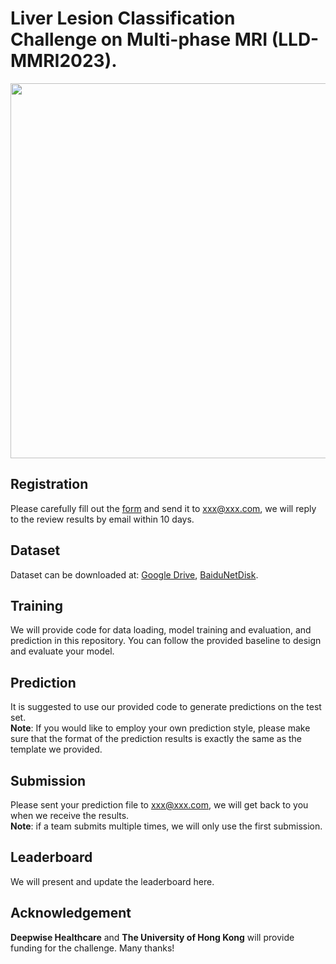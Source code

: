 # Liver Lesion Classification Challenge on Multi-phase MRI (LLD-MMRI2023).   
<img src="https://github.com/LMMMEng/LLD-MMRI2023/blob/main/images/logo.png" width="600"/><br/>
## **Registration**   
Please carefully fill out the [form](example.com) and send it to xxx@xxx.com, we will reply to the review results by email within 10 days.  
## **Dataset**   
Dataset can be downloaded at: [Google Drive](example.com), [BaiduNetDisk](example.com).     
## **Training**      
We will provide code for data loading, model training and evaluation, and prediction in this repository. You can follow the provided baseline to design and evaluate your model.   
## **Prediction**     
It is suggested to use our provided code to generate predictions on the test set.  
**Note**: If you would like to employ your own prediction style, please make sure that the format of the prediction results is exactly the same as the template we provided.   
## **Submission**     
Please sent your prediction file to xxx@xxx.com, we will get back to you when we receive the results.   
**Note**: if a team submits multiple times, we will only use the first submission.
## **Leaderboard**    
We will present and update the leaderboard here.
## **Acknowledgement**  
**Deepwise Healthcare** and **The University of Hong Kong** will provide funding for the challenge. Many thanks!
